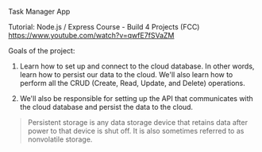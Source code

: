 Task Manager App

Tutorial:
Node.js / Express Course - Build 4 Projects (FCC)
https://www.youtube.com/watch?v=qwfE7fSVaZM

Goals of the project:
  1. Learn how to set up and connect to the cloud database. In other words, learn how to persist our data to the cloud. We'll also learn how to perform all the CRUD (Create, Read, Update, and Delete) operations.

  2. We'll also be responsible for setting up the API that communicates with the cloud database and persist the data to the cloud.

  > Persistent storage is any data storage device that retains data after power to that device is shut off. It is also sometimes referred to as nonvolatile storage.